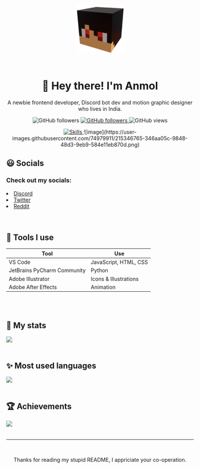<br>
<br>
<p align="center">
<img src="https://github.com/AnmolPlayzz/AnmolPlayzz.github.io/blob/main/images/img.png?raw=true" align="center" height="130">
</p>
<br>
<h1 align="center">👋 Hey there! I'm Anmol</h1>
<p align="center">A newbie frontend developer, Discord bot dev and motion graphic designer who lives in India.</p>
<p align="center">
    <img alt="GitHub followers" src="https://img.shields.io/github/followers/anmolplayzz?style=plastic">
    <a href="https://anmolplayzz.tk">
        <img alt="GitHub followers" src="https://img.shields.io/badge/My-website-green?style=plastic">
    </a>
    <img alt="GitHub views" src="https://komarev.com/ghpvc/?username=anmolplayzz&style=plastic">
</p>



<p align="center">
    <a href="https://anmolplayzz.tk" target="_blank">
        <img alt="Skills" src="https://skillicons.dev/icons?i=js,html,css,py,md,nodejs,mongodb,svelte,git,docker,bots,vscode,androidstudio,idea,pr,ae,ai,discord,github,linux&perline=10">
    </a>![image](https://user-images.githubusercontent.com/74979911/215346765-346aa05c-9848-48d3-9eb9-584e11eb870d.png)

</p>

<h2>😃 Socials</h2>
<h3>Check out my socials:</h3>
<li>
<a href="https://discord.gg/c2ZTMHJ64E">Discord</a>
</li>
<li>
<a href="https://twitter.com/AnmolPlayzz">Twitter</a>
</li>
<li>
<a href="https://reddit.com/u/AnmolPlayzz">Reddit</a>
</li>
<br>
<br>
<h2>🔨 Tools I use</h2>

| Tool      | Use |
| ----------- | ----------- |
| VS Code      | JavaScript, HTML, CSS       |
| JetBrains PyCharm Community | Python |
| Adobe Illustrator   | Icons & Illustrations        |
| Adobe After Effects   | Animation        |

<br>
<br>
<h2>🎀 My stats</h2>
<img src="https://github-readme-stats.vercel.app/api?username=anmolplayzz&theme=tokyonight">
<br>
<br>
<h2>✨ Most used languages</h2>
<img src="https://github-readme-stats.vercel.app/api/top-langs/?username=anmolplayzz&theme=tokyonight">
<br>
<br>
<h2>🏆 Achievements</h2>
<img src="https://github-profile-trophy.vercel.app/?username=anmolplayzz&theme=tokyonight">
<br>
<br>

---

<br>

<p align="center">Thanks for reading my stupid README, I appriciate your co-operation.</p>
